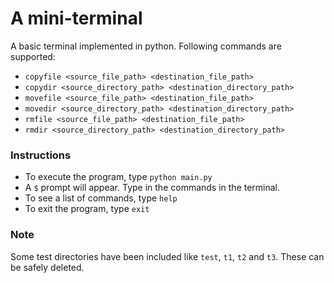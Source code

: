 # A mini-terminal
A basic terminal implemented in python.
Following commands are supported:
* ​`copyfile​ <source_file_path> <destination_file_path>`
* ​`copydir <source_directory_path> <destination_directory_path>` 
* `​movefile​ <source_file_path> <destination_file_path>`
* `​movedir​ <source_directory_path> <destination_directory_path>`
* `​rmfile​ <source_file_path> <destination_file_path>`
* `​rmdir​ <source_directory_path> <destination_directory_path>`

### Instructions
* To execute the program, type `python main.py`
* A `$` prompt will appear. Type in the commands in the terminal. 
* To see a list of commands, type `help`
* To exit the program, type `exit`

### Note
Some test directories have been included like `test`, `t1`, `t2` and `t3`.
These can be safely deleted.